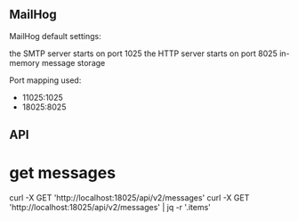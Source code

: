 ## MailHog

MailHog default settings:

the SMTP server starts on port 1025
the HTTP server starts on port 8025
in-memory message storage

Port mapping used:
- 11025:1025
- 18025:8025

## API

# get messages
curl -X GET 'http://localhost:18025/api/v2/messages'
curl -X GET 'http://localhost:18025/api/v2/messages' | jq -r '.items'
